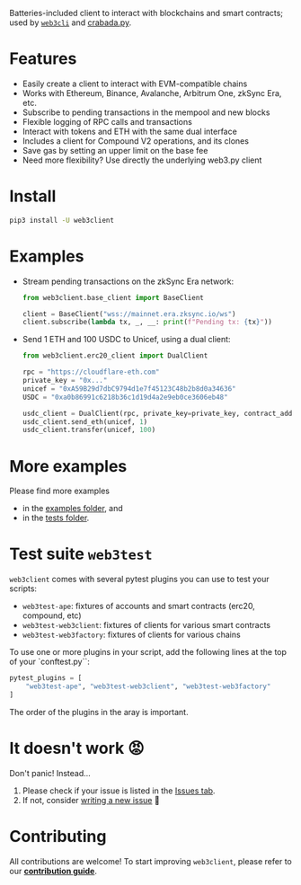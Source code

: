 Batteries-included client to interact with blockchains and smart contracts; used by [`web3cli`](https://github.com/coccoinomane/web3cli) and [crabada.py](https://github.com/coccoinomane/crabada.py).

# Features

- Easily create a client to interact with EVM-compatible chains
- Works with Ethereum, Binance, Avalanche, Arbitrum One, zkSync Era, etc.
- Subscribe to pending transactions in the mempool and new blocks
- Flexible logging of RPC calls and transactions
- Interact with tokens and ETH with the same dual interface
- Includes a client for Compound V2 operations, and its clones
- Save gas by setting an upper limit on the base fee
- Need more flexibility? Use directly the underlying web3.py client


# Install

```bash
pip3 install -U web3client
```

# Examples

- Stream pending transactions on the zkSync Era network:

   ```python
   from web3client.base_client import BaseClient
   
   client = BaseClient("wss://mainnet.era.zksync.io/ws")
   client.subscribe(lambda tx, _, __: print(f"Pending tx: {tx}"))
   ```

- Send 1 ETH and 100 USDC to Unicef, using a dual client:
   ```python
   from web3client.erc20_client import DualClient
   
   rpc = "https://cloudflare-eth.com"
   private_key = "0x..."
   unicef = "0xA59B29d7dbC9794d1e7f45123C48b2b8d0a34636"
   USDC = "0xa0b86991c6218b36c1d19d4a2e9eb0ce3606eb48"

   usdc_client = DualClient(rpc, private_key=private_key, contract_address=USDC)
   usdc_client.send_eth(unicef, 1)
   usdc_client.transfer(unicef, 100)
   ```

# More examples

Please find more examples

- in the [examples folder](./examples), and
- in the [tests folder](./tests).


# Test suite `web3test`

`web3client` comes with several pytest plugins you can use to test your scripts:

- `web3test-ape`: fixtures of accounts and smart contracts (erc20, compound, etc)
- `web3test-web3client`: fixtures of clients for various smart contracts 
- `web3test-web3factory`: fixtures of clients for various chains

To use one or more plugins in your script, add the following lines at the top of your `conftest.py``:

```python
pytest_plugins = [
    "web3test-ape", "web3test-web3client", "web3test-web3factory"
]
```

The order of the plugins in the aray is important.

# It doesn't work 😡

Don't panic! Instead...

1. Please check if your issue is listed in the [Issues tab](https://github.com/coccoinomane/web3client/issues).
2. If not, consider [writing a new issue](https://github.com/coccoinomane/web3client/issues/new) 🙂

# Contributing

All contributions are welcome! To start improving `web3client`, please refer to our [__contribution guide__](./CONTRIBUTING.md).
